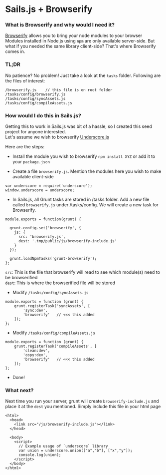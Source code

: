 # Sails.js + Browserify
### What is Browserify and why would I need it?
[Browserify](https://github.com/substack/node-browserify) allows you to bring your node modules to your browser<br/>
Modules installed in Node.js using `npm` are only available  server-side. But what if you needed the same library client-side? That's where Browserify comes in.

### TL;DR
No patience? No problem! Just take a look at the `tasks` folder. Following are the files of interest:
```
/browserify.js    // this file is on root folder
/tasks/config/browserify.js
/tasks/config/syncAssets.js
/tasks/config/compileAssets.js
```

### How would I do this in Sails.js?
Getting this to work in Sails.js was bit of a hassle, so I created this seed project for anyone interested.<br/>
Let's assume we wish to browserify [Underscore.js](http://underscorejs.org/)

Here are the steps:
* Install the module you wish to browserify `npm install XYZ` or add it to your `package.json`

* Create a file `browserify.js`. Mention the modules here you wish to make available client-side
```
var underscore = require('underscore');
window.underscore = underscore;
```
* In Sails.js, all Grunt tasks are stored in /tasks folder. Add a new file called `browserify.js` under /tasks/config. We will create a new task for Browserify.
```
module.exports = function(grunt) {

  grunt.config.set('browserify', {
    js: {
      src: 'browserify.js',
      dest: '.tmp/public/js/browserify-include.js'
    }
  });

  grunt.loadNpmTasks('grunt-browserify');
};
```
`src`: This is the file that browserify will read to see which module(s) need to be browserified<br/>
`dest`: This is where the browserified file will be stored
* Modify `/tasks/config/syncAssets.js`
```
module.exports = function (grunt) {
	grunt.registerTask('syncAssets', [
		'sync:dev',
		'browserify'   // <<< this added
	]);
};
```
* Modify `/tasks/config/compileAssets.js`
```
module.exports = function (grunt) {
	grunt.registerTask('compileAssets', [
		'clean:dev',
		'copy:dev',
		'browserify'   // <<< this added
	]);
};
```
* Done!

### What next?
Next time you run your server, grunt will create `browserify-include.js` and place it at the `dest` you mentioned. Simply include this file in your html page
```
<html>
  <head>
    <link src="/js/browserify-include.js"></link>
  </head>

  <body>
    <script>
      // Example usage of `underscore` library
      var union = underscore.union(["a","b"], ["x","y"]);
      console.log(union);
    </script>
  </body>
</html>
```
